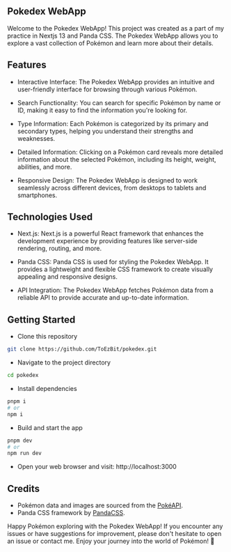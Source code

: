 ## Pokedex WebApp

Welcome to the Pokedex WebApp! This project was created as a part of my practice in Nextjs 13 and Panda CSS. The Pokedex WebApp allows you to explore a vast collection of Pokémon and learn more about their details.

## Features

- Interactive Interface: The Pokedex WebApp provides an intuitive and user-friendly interface for browsing through various Pokémon.

- Search Functionality: You can search for specific Pokémon by name or ID, making it easy to find the information you're looking for.

- Type Information: Each Pokémon is categorized by its primary and secondary types, helping you understand their strengths and weaknesses.

- Detailed Information: Clicking on a Pokémon card reveals more detailed information about the selected Pokémon, including its height, weight, abilities, and more.

- Responsive Design: The Pokedex WebApp is designed to work seamlessly across different devices, from desktops to tablets and smartphones.

## Technologies Used

- Next.js: Next.js is a powerful React framework that enhances the development experience by providing features like server-side rendering, routing, and more.

- Panda CSS: Panda CSS is used for styling the Pokedex WebApp. It provides a lightweight and flexible CSS framework to create visually appealing and responsive designs.

- API Integration: The Pokedex WebApp fetches Pokémon data from a reliable API to provide accurate and up-to-date information.

## Getting Started

- Clone this repository

```bash
git clone https://github.com/ToEzBit/pokedex.git
```

- Navigate to the project directory

```bash
cd pokedex
```

- Install dependencies

```bash
pnpm i
# or
npm i
```

- Build and start the app

```bash
pnpm dev
# or
npm run dev
```

- Open your web browser and visit: http://localhost:3000

## Credits

- Pokémon data and images are sourced from the [PokéAPI](https://pokeapi.co/).
- Panda CSS framework by [PandaCSS](https://panda-css.com/).

Happy Pokémon exploring with the Pokedex WebApp! If you encounter any issues or have suggestions for improvement, please don't hesitate to open an issue or contact me. Enjoy your journey into the world of Pokémon! 🌟
